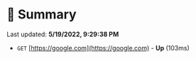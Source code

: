 # 📖 Summary
Last updated: **5/19/2022, 9:29:38 PM**

- `GET` [https://google.com](https://google.com) - **Up** (103ms)
